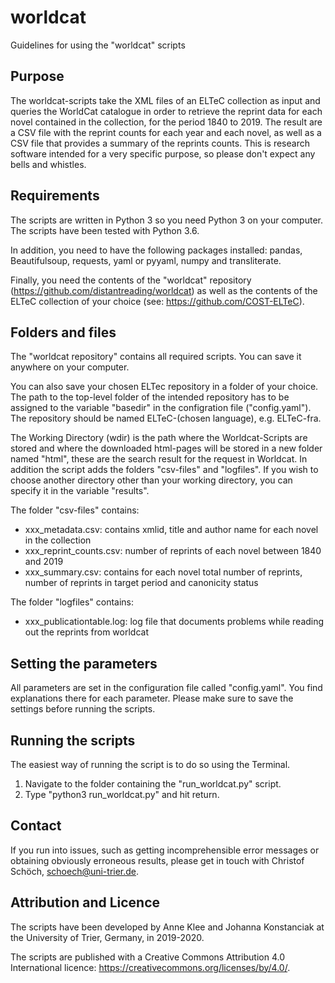 # worldcat

Guidelines for using the "worldcat" scripts


## Purpose

The worldcat-scripts take the XML files of an ELTeC collection as input and queries the WorldCat catalogue in order to retrieve the reprint data for each novel contained in the collection, for the period 1840 to 2019. The result are a CSV file with the reprint counts for each year and each novel, as well as a CSV file that provides a summary of the reprints counts. This is research software intended for a very specific purpose, so please don't expect any bells and whistles. 

## Requirements

The scripts are written in Python 3 so you need Python 3 on your computer. The scripts have been tested with Python 3.6. 

In addition, you need to have the following packages installed: pandas, Beautifulsoup, requests, yaml or pyyaml, numpy and transliterate. 

Finally, you need the contents of the "worldcat" repository (https://github.com/distantreading/worldcat) as well as the contents of the ELTeC collection of your choice (see: https://github.com/COST-ELTeC).

## Folders and files

The "worldcat repository" contains all required scripts. You can save it anywhere on your computer.

You can also save your chosen ELTec repository in a folder of your choice. The path to the top-level folder of the intended repository has to be assigned to the variable "basedir" in the configration file ("config.yaml"). 
The repository should be named ELTeC-(chosen language), e.g. ELTeC-fra.

The Working Directory (wdir) is the path where the Worldcat-Scripts are stored and where the downloaded html-pages will be stored in a new folder named "html", these are the search result for the request in Worldcat.
In addition the script adds the folders "csv-files" and "logfiles". If you wish to choose another directory other than your working directory, you can specify it in the variable "results". 

The folder "csv-files" contains:
* xxx_metadata.csv: contains xmlid, title and author name for each novel in the collection
* xxx_reprint_counts.csv: number of reprints of each novel between 1840 and 2019
* xxx_summary.csv: contains for each novel total number of reprints, number of reprints in target period and canonicity status

The folder "logfiles" contains:
* xxx_publicationtable.log: log file that documents problems while reading out the reprints from worldcat


## Setting the parameters 

All parameters are set in the configuration file called "config.yaml". You find explanations there for each parameter. Please make sure to save the settings before running the scripts.

## Running the scripts 


The easiest way of running the script is to do so using the Terminal. 

1. Navigate to the folder containing the "run_worldcat.py" script.
2. Type "python3 run_worldcat.py" and hit return. 


## Contact 

If you run into issues, such as getting incomprehensible error messages or obtaining obviously erroneous results, please get in touch with Christof Schöch, <schoech@uni-trier.de>. 

## Attribution and Licence

The scripts have been developed by Anne Klee and Johanna Konstanciak at the University of Trier, Germany, in 2019-2020. 

The scripts are published with a Creative Commons Attribution 4.0 International licence: https://creativecommons.org/licenses/by/4.0/. 



